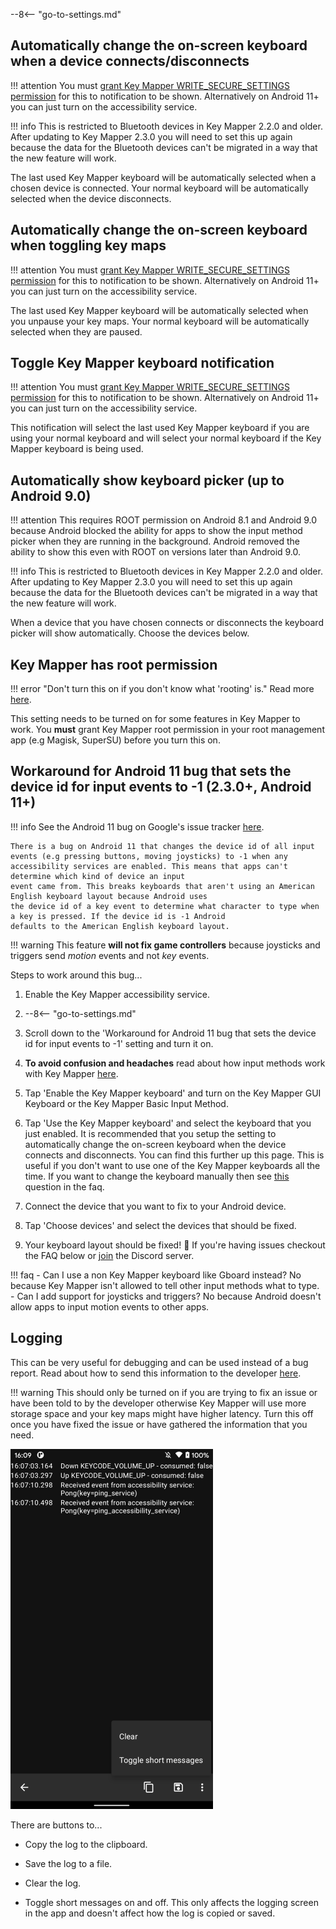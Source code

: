 --8<-- "go-to-settings.md"

## Automatically change the on-screen keyboard when a device connects/disconnects

!!! attention
    You must [grant Key Mapper WRITE_SECURE_SETTINGS permission](../adb-permissions/#write_secure_settings) for this to notification to be shown. Alternatively on Android 11+ you can just turn on the accessibility service.

!!! info
    This is restricted to Bluetooth devices in Key Mapper 2.2.0 and older. After updating to Key Mapper 2.3.0 you will need to set this up again because the data for the Bluetooth devices can't be migrated in a way that the new feature will work.

The last used Key Mapper keyboard will be automatically selected when a chosen device is connected. Your normal keyboard will be automatically selected when the device disconnects.

## Automatically change the on-screen keyboard when toggling key maps

!!! attention
    You must [grant Key Mapper WRITE_SECURE_SETTINGS permission](../adb-permissions/#write_secure_settings) for this to notification to be shown. Alternatively on Android 11+ you can just turn on the accessibility service.

The last used Key Mapper keyboard will be automatically selected when you unpause your key maps. Your normal keyboard will be automatically selected when they are paused.

## Toggle Key Mapper keyboard notification

!!! attention
    You must [grant Key Mapper WRITE_SECURE_SETTINGS permission](../adb-permissions/#write_secure_settings) for this to notification to be shown. Alternatively on Android 11+ you can just turn on the accessibility service.

This notification will select the last used Key Mapper keyboard if you are using your normal keyboard and will select your normal keyboard if the Key Mapper keyboard is being used.

## Automatically show keyboard picker (up to Android 9.0)

!!! attention
    This requires ROOT permission on Android 8.1 and Android 9.0 because Android blocked the ability for apps to show the input method picker when they are running in the background. Android removed the ability to show this even with ROOT on versions later than Android 9.0.

!!! info
    This is restricted to Bluetooth devices in Key Mapper 2.2.0 and older. After updating to Key Mapper 2.3.0 you will need to set this up again because the data for the Bluetooth devices can't be migrated in a way that the new feature will work.

When a device that you have chosen connects or disconnects the keyboard picker will show automatically. Choose the devices below.

## Key Mapper has root permission

!!! error "Don't turn this on if you don't know what 'rooting' is."
    Read more [here](https://en.wikipedia.org/wiki/Rooting_(Android)).

This setting needs to be turned on for some features in Key Mapper to work. You **must** grant Key Mapper root permission in your root management app (e.g Magisk, SuperSU) before you turn this on.

## Workaround for Android 11 bug that sets the device id for input events to -1 (2.3.0+, Android 11+)

!!! info
    See the Android 11 bug on Google's issue tracker [here](https://issuetracker.google.com/issues/163120692).

    There is a bug on Android 11 that changes the device id of all input events (e.g pressing buttons, moving joysticks) to -1 when any accessibility services are enabled. This means that apps can't determine which kind of device an input
    event came from. This breaks keyboards that aren't using an American English keyboard layout because Android uses
    the device id of a key event to determine what character to type when a key is pressed. If the device id is -1 Android
    defaults to the American English keyboard layout.

!!! warning
    This feature **will not fix game controllers** because joysticks and triggers send *motion* events and not *key* events.

Steps to work around this bug...

1. Enable the Key Mapper accessibility service.
2. --8<-- "go-to-settings.md"

3. Scroll down to the 'Workaround for Android 11 bug that sets the device id for input events to -1' setting and turn it on.
4. **To avoid confusion and headaches** read about how input methods work with Key Mapper [here](key-mapper-keyboard.md).
5. Tap 'Enable the Key Mapper keyboard' and turn on the Key Mapper GUI Keyboard or the Key Mapper Basic Input Method.
6. Tap 'Use the Key Mapper keyboard' and select the keyboard that you just enabled.
   It is recommended that you setup the setting to automatically change the on-screen keyboard when the device connects and disconnects. You can find this further up this page. This is useful if you don't want to use one of the Key Mapper keyboards all the time. If you want to change the keyboard manually then see [this](../faq.md#how-do-i-change-the-keyboard) question in the faq.

7. Connect the device that you want to fix to your Android device.
8. Tap 'Choose devices' and select the devices that should be fixed.
9. Your keyboard layout should be fixed! 🎉 If you're having issues checkout the FAQ below or [join](http://www.keymapper.club) the Discord server.

!!! faq
    - Can I use a non Key Mapper keyboard like Gboard instead? No because Key Mapper isn't allowed to tell other input methods what to type.
    - Can I add support for joysticks and triggers? No because Android doesn't allow apps to input motion events to other apps.

## Logging

This can be very useful for debugging and can be used instead of a bug report. Read about how to send this information to the developer [here](../report-issues.md).

!!! warning
    This should only be turned on if you are trying to fix an issue or have been told to by the developer otherwise Key Mapper will use more storage space and your key maps might have higher latency. Turn this off once you have fixed the issue or have gathered the information that you need.

![](../images/settings-logging-screen.png)

There are buttons to...

- Copy the log to the clipboard.

 - Save the log to a file.
 - Clear the log.
 - Toggle short messages on and off. This only affects the logging screen in the app and doesn't affect how the log is copied or saved.